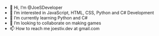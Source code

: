 - 👋 Hi, I’m @JoeSDeveloper
- 👀 I’m interested in JavaScript, HTML, CSS, Python and C# Development
- 🌱 I’m currently learning Python and C#
- 💞️ I’m looking to collaborate on making games
- 📫 How to reach me joestiv.dev at gmail.com

<!---
SarcasticAdventures/SarcasticAdventures is a ✨ special ✨ repository because its `README.md` (this file) appears on your GitHub profile.
You can click the Preview link to take a look at your changes.
--->
